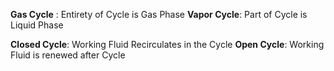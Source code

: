 
__Gas Cycle__ : Entirety of Cycle is Gas Phase 
__Vapor Cycle__: Part of Cycle is Liquid Phase

__Closed Cycle__: Working Fluid Recirculates in the Cycle
__Open Cycle__: Working Fluid is renewed after Cycle